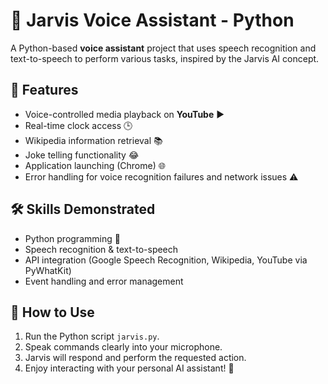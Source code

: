 # 🤖 Jarvis Voice Assistant - Python

A Python-based **voice assistant** project that uses speech recognition and text-to-speech to perform various tasks, inspired by the Jarvis AI concept.  

## 🎯 Features
- Voice-controlled media playback on **YouTube** ▶️  
- Real-time clock access 🕒  
- Wikipedia information retrieval 📚  
- Joke telling functionality 😂  
- Application launching (Chrome) 🌐  
- Error handling for voice recognition failures and network issues ⚠️  

## 🛠️ Skills Demonstrated
- Python programming 🐍  
- Speech recognition & text-to-speech  
- API integration (Google Speech Recognition, Wikipedia, YouTube via PyWhatKit)  
- Event handling and error management  

## 📌 How to Use
1. Run the Python script `jarvis.py`.  
2. Speak commands clearly into your microphone.  
3. Jarvis will respond and perform the requested action.  
4. Enjoy interacting with your personal AI assistant! 🚀
